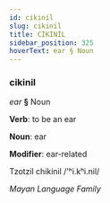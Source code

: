 ```yaml
---
id: cikinil
slug: cikinil
title: CİKİNİL
sidebar_position: 325
hoverText: ear § Noun
---
```


### cikinil

*ear* **§** Noun

**Verb**: to be an ear

**Noun**: ear

**Modifier**: ear-related

Tzotzil chikinil /'ʰi.kʰi.nil/

*Mayan Language Family*